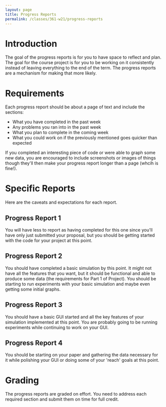 ```yaml
---
layout: page
title: Progress Reports
permalink: /classes/361-w21/progress-reports
---
```


# Introduction
The goal of the progress reports is for you to have space to reflect and plan. The goal for the course project is for you to be working on it consistently instead of leaving everything to the end of the term. The progress reports are a mechanism for making that more likely.

# Requirements
Each progress report should be about a page of text and include the sections:
* What you have completed in the past week
* Any problems you ran into in the past week
* What you plan to complete in the coming week
* What you could work on if the previously mentioned goes quicker than expected

If you completed an interesting piece of code or were able to graph some new data, you are encouraged to include screenshots or images of things though they'll then make your progress report longer than a page (whcih is fine!).

# Specific Reports
Here are the caveats and expectations for each report.

## Progress Report 1
You will have less to report as having completed for this one since you'll have only just submitted your proposal, but you should be getting started with the code for your project at this point.

## Progress Report 2
You should have completed a basic simulation by this point. It might not have all the features that you want, but it should  be functional and able to produce some data (the requirements for Part 1 of Project). You should be starting to run experiments with your basic simulation and maybe even getting some initial graphs.

## Progress Report 3
You should have a basic GUI started and all the key features of your simulation implemented at this point. You are probably going to be running experiments while continuing to work on your GUI.

## Progress Report 4
You should be starting on your paper and gathering the data necessary for it while polishing your GUI or doing some of your 'reach' goals at this point.

# Grading
The progress reports are graded on effort. You need to address each required section and submit them on time for full credit.
